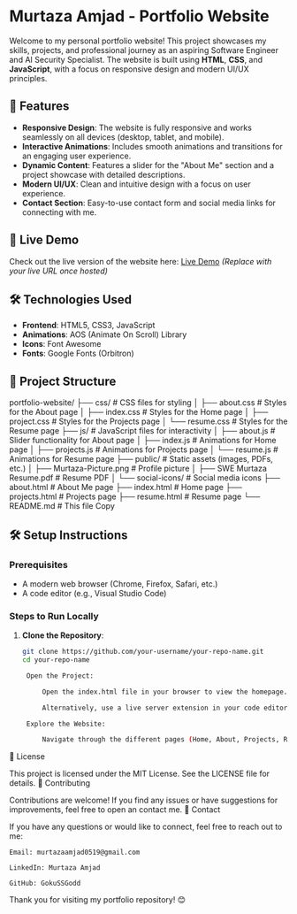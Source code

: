 # Murtaza Amjad - Portfolio Website

Welcome to my personal portfolio website! This project showcases my skills, projects, and professional journey as an aspiring Software Engineer and AI Security Specialist. The website is built using **HTML**, **CSS**, and **JavaScript**, with a focus on responsive design and modern UI/UX principles.

## 🌟 Features

- **Responsive Design**: The website is fully responsive and works seamlessly on all devices (desktop, tablet, and mobile).
- **Interactive Animations**: Includes smooth animations and transitions for an engaging user experience.
- **Dynamic Content**: Features a slider for the "About Me" section and a project showcase with detailed descriptions.
- **Modern UI/UX**: Clean and intuitive design with a focus on user experience.
- **Contact Section**: Easy-to-use contact form and social media links for connecting with me.

## 🚀 Live Demo

Check out the live version of the website here: [Live Demo](#) *(Replace with your live URL once hosted)*

## 🛠️ Technologies Used

- **Frontend**: HTML5, CSS3, JavaScript
- **Animations**: AOS (Animate On Scroll) Library
- **Icons**: Font Awesome
- **Fonts**: Google Fonts (Orbitron)

## 📂 Project Structure

portfolio-website/
├── css/ # CSS files for styling
│ ├── about.css # Styles for the About page
│ ├── index.css # Styles for the Home page
│ ├── project.css # Styles for the Projects page
│ └── resume.css # Styles for the Resume page
├── js/ # JavaScript files for interactivity
│ ├── about.js # Slider functionality for About page
│ ├── index.js # Animations for Home page
│ ├── projects.js # Animations for Projects page
│ └── resume.js # Animations for Resume page
├── public/ # Static assets (images, PDFs, etc.)
│ ├── Murtaza-Picture.png # Profile picture
│ ├── SWE Murtaza Resume.pdf # Resume PDF
│ └── social-icons/ # Social media icons
├── about.html # About Me page
├── index.html # Home page
├── projects.html # Projects page
├── resume.html # Resume page
└── README.md # This file
Copy


## 🛠️ Setup Instructions

### Prerequisites
- A modern web browser (Chrome, Firefox, Safari, etc.)
- A code editor (e.g., Visual Studio Code)

### Steps to Run Locally

1. **Clone the Repository**:
   ```bash
   git clone https://github.com/your-username/your-repo-name.git
   cd your-repo-name

    Open the Project:

        Open the index.html file in your browser to view the homepage.

        Alternatively, use a live server extension in your code editor to serve the files locally.

    Explore the Website:

        Navigate through the different pages (Home, About, Projects, Resume) using the navigation bar.

📄 License

This project is licensed under the MIT License. See the LICENSE file for details.
🤝 Contributing

Contributions are welcome! If you find any issues or have suggestions for improvements, feel free to open an contact me.
📧 Contact

If you have any questions or would like to connect, feel free to reach out to me:

    Email: murtazaamjad0519@gmail.com

    LinkedIn: Murtaza Amjad

    GitHub: GokuSSGodd

Thank you for visiting my portfolio repository! 😊

